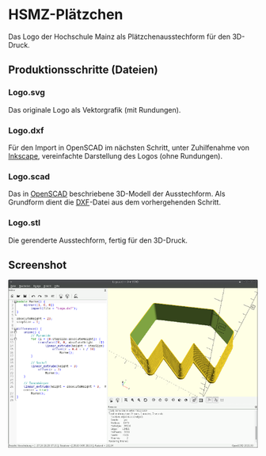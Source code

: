 HSMZ-Plätzchen
==============

Das Logo der Hochschule Mainz als Plätzchenausstechform für den 3D-Druck.

Produktionsschritte (Dateien)
-----------------------------

### Logo.svg

Das originale Logo als Vektorgrafik (mit Rundungen).

### Logo.dxf

Für den Import in OpenSCAD im nächsten Schritt, unter Zuhilfenahme von [Inkscape](https://de.wikipedia.org/wiki/Inkscape), vereinfachte Darstellung des Logos (ohne Rundungen).

### Logo.scad

Das in [OpenSCAD](https://de.wikipedia.org/wiki/OpenSCAD) beschriebene 3D-Modell der Ausstechform.
Als Grundform dient die [DXF](https://de.wikipedia.org/wiki/Drawing_Interchange_Format)-Datei aus dem vorhergehenden Schritt.

### Logo.stl

Die gerenderte Ausstechform, fertig für den 3D-Druck.

Screenshot
----------

![OpenSCAD-Anwendungsfenster](Resultat.png)
